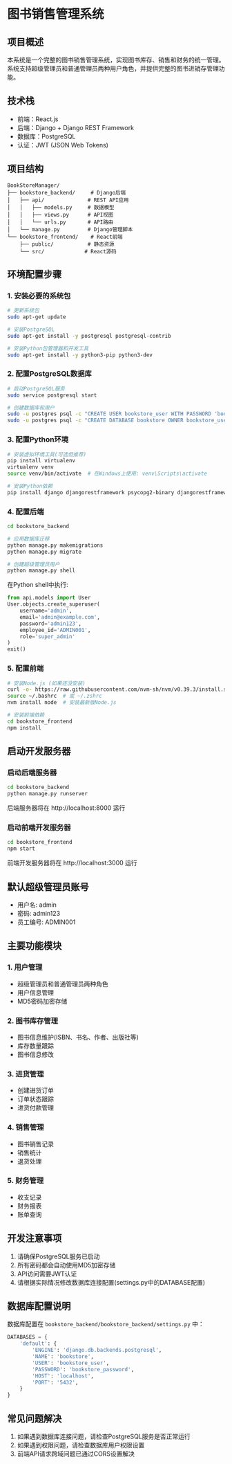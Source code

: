 # 图书销售管理系统

## 项目概述
本系统是一个完整的图书销售管理系统，实现图书库存、销售和财务的统一管理。系统支持超级管理员和普通管理员两种用户角色，并提供完整的图书进销存管理功能。

## 技术栈
- 前端：React.js
- 后端：Django + Django REST Framework
- 数据库：PostgreSQL
- 认证：JWT (JSON Web Tokens)

## 项目结构
```
BookStoreManager/
├── bookstore_backend/     # Django后端
│   ├── api/              # REST API应用
│   │   ├── models.py     # 数据模型
│   │   ├── views.py      # API视图
│   │   └── urls.py       # API路由
│   └── manage.py         # Django管理脚本
└── bookstore_frontend/    # React前端
    ├── public/           # 静态资源
    └── src/             # React源码
```

## 环境配置步骤

### 1. 安装必要的系统包
```bash
# 更新系统包
sudo apt-get update

# 安装PostgreSQL
sudo apt-get install -y postgresql postgresql-contrib

# 安装Python包管理器和开发工具
sudo apt-get install -y python3-pip python3-dev
```

### 2. 配置PostgreSQL数据库
```bash
# 启动PostgreSQL服务
sudo service postgresql start

# 创建数据库和用户
sudo -u postgres psql -c "CREATE USER bookstore_user WITH PASSWORD 'bookstore_password';"
sudo -u postgres psql -c "CREATE DATABASE bookstore OWNER bookstore_user;"
```

### 3. 配置Python环境
```bash
# 安装虚拟环境工具(可选但推荐)
pip install virtualenv
virtualenv venv
source venv/bin/activate  # 在Windows上使用: venv\Scripts\activate

# 安装Python依赖
pip install django djangorestframework psycopg2-binary djangorestframework-simplejwt
```

### 4. 配置后端
```bash
cd bookstore_backend

# 应用数据库迁移
python manage.py makemigrations
python manage.py migrate

# 创建超级管理员用户
python manage.py shell
```

在Python shell中执行:
```python
from api.models import User
User.objects.create_superuser(
    username='admin',
    email='admin@example.com',
    password='admin123',
    employee_id='ADMIN001',
    role='super_admin'
)
exit()
```

### 5. 配置前端
```bash
# 安装Node.js (如果还没安装)
curl -o- https://raw.githubusercontent.com/nvm-sh/nvm/v0.39.3/install.sh | bash
source ~/.bashrc  # 或 ~/.zshrc
nvm install node  # 安装最新版Node.js

# 安装前端依赖
cd bookstore_frontend
npm install
```

## 启动开发服务器

### 启动后端服务器
```bash
cd bookstore_backend
python manage.py runserver
```
后端服务器将在 http://localhost:8000 运行

### 启动前端开发服务器
```bash
cd bookstore_frontend
npm start
```
前端开发服务器将在 http://localhost:3000 运行

## 默认超级管理员账号
- 用户名: admin
- 密码: admin123
- 员工编号: ADMIN001

## 主要功能模块

### 1. 用户管理
- 超级管理员和普通管理员两种角色
- 用户信息管理
- MD5密码加密存储

### 2. 图书库存管理
- 图书信息维护(ISBN、书名、作者、出版社等)
- 库存数量跟踪
- 图书信息修改

### 3. 进货管理
- 创建进货订单
- 订单状态跟踪
- 进货付款管理

### 4. 销售管理
- 图书销售记录
- 销售统计
- 退货处理

### 5. 财务管理
- 收支记录
- 财务报表
- 账单查询

## 开发注意事项
1. 请确保PostgreSQL服务已启动
2. 所有密码都会自动使用MD5加密存储
3. API访问需要JWT认证
4. 请根据实际情况修改数据库连接配置(settings.py中的DATABASE配置)

## 数据库配置说明
数据库配置在 `bookstore_backend/bookstore_backend/settings.py` 中：
```python
DATABASES = {
    'default': {
        'ENGINE': 'django.db.backends.postgresql',
        'NAME': 'bookstore',
        'USER': 'bookstore_user',
        'PASSWORD': 'bookstore_password',
        'HOST': 'localhost',
        'PORT': '5432',
    }
}
```

## 常见问题解决
1. 如果遇到数据库连接问题，请检查PostgreSQL服务是否正常运行
2. 如果遇到权限问题，请检查数据库用户权限设置
3. 前端API请求跨域问题已通过CORS设置解决
